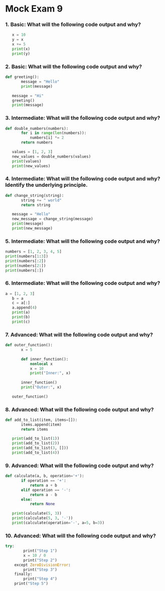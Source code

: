 # Mock Exam 9

### 1.  ​**Basic**​: What will the following code output and why?

```python
   x = 10
   y = x
   x += 5
   print(x)
   print(y)
   ```

### 2.  ​**Basic**​: What will the following code output and why?

```python
def greeting():
       message = "Hello"
       print(message)
       
   message = "Hi"
   greeting()
   print(message)
```

### 3.  ​**Intermediate**​: What will the following code output and why?

```python
def double_numbers(numbers):
       for i in range(len(numbers)):
           numbers[i] *= 2
       return numbers
       
   values = [1, 2, 3]
   new_values = double_numbers(values)
   print(values)
   print(new_values)
```

### 4.  ​**Intermediate**​: What will the following code output and why? Identify the underlying principle.

```python
def change_string(string):
       string += " world"
       return string
       
   message = "Hello"
   new_message = change_string(message)
   print(message)
   print(new_message)
```

### 5.  ​**Intermediate**​: What will the following code output and why?

```python
numbers = [1, 2, 3, 4, 5]
print(numbers[1:3])
print(numbers[:2])
print(numbers[2:])
print(numbers[:])
```

### 6.  ​**Intermediate**​: What will the following code output and why?

```python
a = [1, 2, 3]
   b = a
   c = a[:]
   a.append(4)
   print(a)
   print(b)
   print(c)
```

### 7.  ​**Advanced**​: What will the following code output and why?

```python
def outer_function():
       x = 5
       
       def inner_function():
           nonlocal x
           x = 10
           print("Inner:", x)
           
       inner_function()
       print("Outer:", x)
       
   outer_function()
```

### 8.  ​**Advanced**​: What will the following code output and why?

```python
def add_to_list(item, items=[]):
       items.append(item)
       return items
       
   print(add_to_list(1))
   print(add_to_list(2))
   print(add_to_list(3, []))
   print(add_to_list(4))
```

### 9.  ​**Advanced**​: What will the following code output and why?

```python
def calculate(a, b, operation='+'):
       if operation == '+':
           return a + b
       elif operation == '-':
           return a - b
       else:
           return None
           
   print(calculate(5, 3))
   print(calculate(5, 3, '-'))
   print(calculate(operation='-', a=5, b=3))
```

### 10. **Advanced**​: What will the following code output and why?

```python
try:  
        print("Step 1")  
        x = 10 / 0  
        print("Step 2")  
    except ZeroDivisionError:  
        print("Step 3")  
    finally:  
        print("Step 4")  
    print("Step 5")
```

  
    